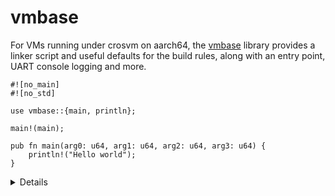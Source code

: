 # vmbase

For VMs running under crosvm on aarch64, the [vmbase][1] library provides a
linker script and useful defaults for the build rules, along with an entry
point, UART console logging and more.

<!-- mdbook-xgettext: skip -->

```rust,compile_fail
#![no_main]
#![no_std]

use vmbase::{main, println};

main!(main);

pub fn main(arg0: u64, arg1: u64, arg2: u64, arg3: u64) {
    println!("Hello world");
}
```

<details>

- The `main!` macro marks your main function, to be called from the `vmbase`
  entry point.
- The `vmbase` entry point handles console initialisation, and issues a
  PSCI_SYSTEM_OFF to shutdown the VM if your main function returns.

</details>

[1]: https://android.googlesource.com/platform/packages/modules/Virtualization/+/refs/heads/main/libs/libvmbase/
